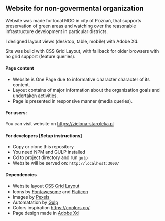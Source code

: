 ## Website for non-govermental organization

Website was made for local NGO in city of Poznań, that supports preservation of green areas and watching over the reasonable infrastructure development in particular districts.

I designed layout views (desktop, table, mobile) with Adobe Xd.

Site was build with CSS Grid Layout, with fallback for older browsers with no grid support (feature queries).

#### Page content
* Website is One Page due to informative character character of its content.
* Layout contains of major information about the organization goals and undertaken activities.
* Page is presented in responsive manner (media queries).

#### For users:

You can visit website on https://zielona-staroleka.pl

#### For developers [Setup instructions]
* Copy or clone this repository
* You need NPM and GULP installed
* Cd to project directory and run `gulp`
* Website will be served on: `http://localhost:3000/`

#### Dependencies
* Website layout [CSS Grid Layout](https://css-tricks.com/snippets/css/complete-guide-grid/)
* Icons by [Fontawesome](https://fontawesome.com/) and [Flaticon](https://www.flaticon.com/)
* Images by [Pexels](https://www.pexels.com/)
* Automatation by [Gulp](https://gulpjs.com/)
* Colors inspiration https://coolors.co/
* Page design made in [Adobe Xd](https://www.adobe.com/products/xd.html)
